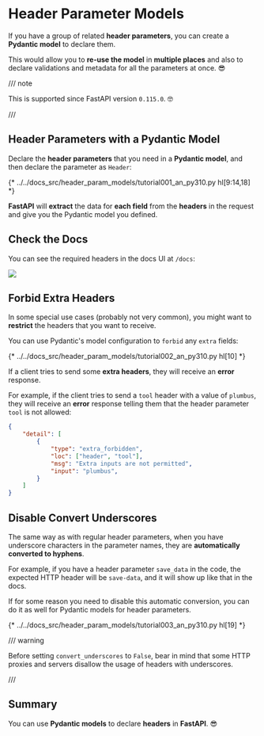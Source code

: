 # Header Parameter Models

If you have a group of related **header parameters**, you can create a **Pydantic model** to declare them.

This would allow you to **re-use the model** in **multiple places** and also to declare validations and metadata for all the parameters at once. 😎

/// note

This is supported since FastAPI version `0.115.0`. 🤓

///

## Header Parameters with a Pydantic Model

Declare the **header parameters** that you need in a **Pydantic model**, and then declare the parameter as `Header`:

{* ../../docs_src/header_param_models/tutorial001_an_py310.py hl[9:14,18] *}

**FastAPI** will **extract** the data for **each field** from the **headers** in the request and give you the Pydantic model you defined.

## Check the Docs

You can see the required headers in the docs UI at `/docs`:

<div class="screenshot">
<img src="/img/tutorial/header-param-models/image01.png">
</div>

## Forbid Extra Headers

In some special use cases (probably not very common), you might want to **restrict** the headers that you want to receive.

You can use Pydantic's model configuration to `forbid` any `extra` fields:

{* ../../docs_src/header_param_models/tutorial002_an_py310.py hl[10] *}

If a client tries to send some **extra headers**, they will receive an **error** response.

For example, if the client tries to send a `tool` header with a value of `plumbus`, they will receive an **error** response telling them that the header parameter `tool` is not allowed:

```json
{
    "detail": [
        {
            "type": "extra_forbidden",
            "loc": ["header", "tool"],
            "msg": "Extra inputs are not permitted",
            "input": "plumbus",
        }
    ]
}
```

## Disable Convert Underscores

The same way as with regular header parameters, when you have underscore characters in the parameter names, they are **automatically converted to hyphens**.

For example, if you have a header parameter `save_data` in the code, the expected HTTP header will be `save-data`, and it will show up like that in the docs.

If for some reason you need to disable this automatic conversion, you can do it as well for Pydantic models for header parameters.

{* ../../docs_src/header_param_models/tutorial003_an_py310.py hl[19] *}

/// warning

Before setting `convert_underscores` to `False`, bear in mind that some HTTP proxies and servers disallow the usage of headers with underscores.

///

## Summary

You can use **Pydantic models** to declare **headers** in **FastAPI**. 😎
